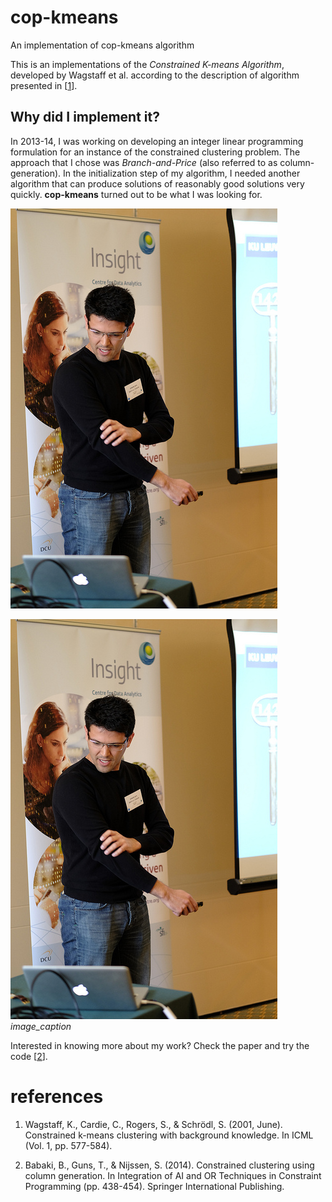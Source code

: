 # cop-kmeans
An implementation of cop-kmeans algorithm

This is an implementations of the *Constrained K-means Algorithm*, developed by Wagstaff et al. according to the description of algorithm presented in [[1][1]]. 

## Why did I implement it?

In 2013-14, I was working on developing an integer linear programming
formulation for an instance of the constrained clustering problem. The
approach that I chose was *Branch-and-Price* (also referred to as
column-generation). In the initialization step of my algorithm, I
needed another algorithm that can produce solutions of reasonably good
solutions very quickly. **cop-kmeans** turned out to be what I was
looking for.

![][me]

<p>
    <img src="./images/me.jpg" alt>
    <em>image_caption</em>
</p>

Interested in knowing more about my work? Check the paper and try the
code [[2][2]]. 

# references

1. Wagstaff, K., Cardie, C., Rogers, S., & Schrödl, S. (2001,
June). Constrained k-means clustering with background knowledge. In
ICML (Vol. 1, pp. 577-584).

2. Babaki, B., Guns, T., & Nijssen, S. (2014). Constrained clustering
using column generation. In Integration of AI and OR Techniques in
Constraint Programming (pp. 438-454). Springer International
Publishing.

[1]: https://web.cse.msu.edu/~cse802/notes/ConstrainedKmeans.pdf
[2]: http://people.cs.kuleuven.be/~behrouz.babaki/#publications
[me]: ./images/me.jpg